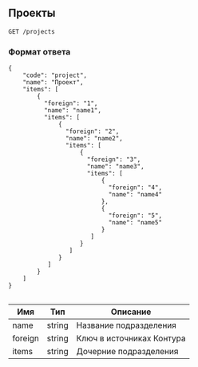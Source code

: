 ## Проекты
`GET /projects`

### Формат ответа
```
{
    "code": "project",
    "name": "Проект",
    "items": [
        {
          "foreign": "1",
          "name": "name1",
          "items": [
              {
                "foreign": "2",
                "name": "name2",
                "items": [
                    {
                      "foreign": "3",
                      "name": "name3",
                      "items": [
                          {
                            "foreign": "4",
                            "name": "name4"
                          },
                          {
                            "foreign": "5",
                            "name": "name5"
                          }
                       ]
                    }
                 ]
              }
           ]
        }
    ]
}
               
```
Имя | Тип | Описание
 --- | --- | ---
 name |  string | Название подразделения
 foreign | string | Ключ в источниках Контура
 items | string | Дочерние подразделения
